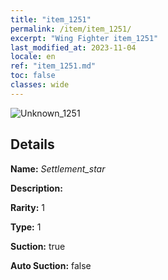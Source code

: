 ```yaml
---
title: "item_1251"
permalink: /item/item_1251/
excerpt: "Wing Fighter item_1251"
last_modified_at: 2023-11-04
locale: en
ref: "item_1251.md"
toc: false
classes: wide
---
```



 ![Unknown_1251](/images/item/Settlement_star_p.png)



## Details

 **Name:** *Settlement_star* 

 **Description:** 

 **Rarity:** 1 

 **Type:** 1 

 **Suction:** true 

 **Auto Suction:** false 


